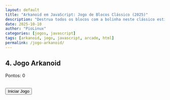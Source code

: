 ```yaml
---
layout: default
title: "Arkanoid em JavaScript: Jogo de Blocos Clássico (2025)"
description: "Destrua todos os blocos com a bolinha neste clássico estilo Arkanoid. Feito com HTML, CSS e JavaScript puro — sem frameworks. Ideal para aprender."
date: 2025-10-10
author: "PioLinux"
categories: [jogos, javascript]
tags: [arkanoid, jogo, javascript, arcade, html]
permalink: /jogo-arkanoid/
---
```


<section>

<div class="game-container">
    <h2>4. Jogo Arkanoid</h2>
    <p>Pontos: <span id="arkanoidScore">0</span></p>
    <canvas id="arkanoidCanvas" width="450" height="400"></canvas>
    <br>
    <button onclick="resetArkanoidGame()">Iniciar Jogo</button>
</div>

</section>


<script>
(function() {
    const canvas = document.getElementById('arkanoidCanvas');
    const ctx = canvas.getContext('2d');
    let ball, paddle, bricks, score, arkanoidGameLoop;

    function draw() {
        ctx.clearRect(0, 0, canvas.width, canvas.height);
        if (!ball) return;
        
        // Desenha a barra
        ctx.fillStyle = '#eee';
        ctx.fillRect(paddle.x, paddle.y, paddle.width, paddle.height);

        // Desenha a bola
        ctx.beginPath();
        ctx.arc(ball.x, ball.y, ball.radius, 0, Math.PI * 2);
        ctx.fillStyle = 'white';
        ctx.fill();

        // Desenha os tijolos
        bricks.forEach(row => {
            row.forEach(brick => {
                if (brick.visible) {
                    ctx.fillStyle = brick.color;
                    ctx.fillRect(brick.x, brick.y, brick.width, brick.height);
                }
            });
        });
    }

    function update() {
        if (!ball) return;
        ball.x += ball.velocityX;
        ball.y += ball.velocityY;

        // Colisão com as paredes
        if (ball.x + ball.radius > canvas.width || ball.x - ball.radius < 0) {
            ball.velocityX = -ball.velocityX;
        }
        if (ball.y - ball.radius < 0) {
            ball.velocityY = -ball.velocityY;
        }

        // Colisão com a barra (paddle)
        if (ball.y + ball.radius > paddle.y && ball.x > paddle.x && ball.x < paddle.x + paddle.width) {
            const collidePoint = ball.x - (paddle.x + paddle.width / 2);
            ball.velocityX = collidePoint * 0.15;
            ball.velocityY = -ball.velocityY;
        }

        // Colisão com os tijolos
        let allBricksBroken = true;
        bricks.forEach(row => {
            row.forEach(brick => {
                if (brick.visible) {
                    allBricksBroken = false;
                    if (ball.x + ball.radius > brick.x && ball.x - ball.radius < brick.x + brick.width &&
                        ball.y + ball.radius > brick.y && ball.y - ball.radius < brick.y + brick.height) {
                        
                        ball.velocityY = -ball.velocityY; // Inverte a direção vertical
                        
                        // Opcional: Aumenta a velocidade
                        // ball.velocityX *= 1.05;
                        // ball.velocityY *= 1.05;

                        brick.visible = false;
                        score += 10;
                        document.getElementById('arkanoidScore').textContent = score;
                    }
                }
            });
        });

        // Condição de vitória
        if (allBricksBroken) {
            clearInterval(arkanoidGameLoop);
            alert(`Parabéns! Você venceu! Pontos: ${score}`);
        }

        // Condição de derrota
        if (ball.y + ball.radius > canvas.height) {
            clearInterval(arkanoidGameLoop);
            alert(`Fim de Jogo! Pontos: ${score}`);
        }

        draw();
    }

    document.addEventListener('keydown', e => {
        if (!paddle) return;
        if (e.key === 'ArrowLeft' && paddle.x > 0) paddle.x -= 20;
        if (e.key === 'ArrowRight' && paddle.x < canvas.width - paddle.width) paddle.x += 20;
    });

    function resetArkanoidGame() {
        clearInterval(arkanoidGameLoop);
        ball = { x: canvas.width / 2, y: canvas.height - 30, radius: 10, velocityX: 4, velocityY: -4 };
        paddle = { x: canvas.width / 2 - 40, y: canvas.height - 20, width: 80, height: 10 };
        bricks = [];
        score = 0;
        document.getElementById('arkanoidScore').textContent = score;

        const brickRowCount = 5;
        const brickColumnCount = 8;
        const brickWidth = 40;
        const brickHeight = 15;
        const brickPadding = 10;
        const brickOffsetTop = 30;
        const brickOffsetLeft = 30;

        for (let r = 0; r < brickRowCount; r++) {
            bricks[r] = [];
            for (let c = 0; c < brickColumnCount; c++) {
                bricks[r][c] = {
                    x: c * (brickWidth + brickPadding) + brickOffsetLeft,
                    y: r * (brickHeight + brickPadding) + brickOffsetTop,
                    width: brickWidth,
                    height: brickHeight,
                    visible: true,
                    color: `hsl(${r * 360 / brickRowCount}, 70%, 50%)`
                };
            }
        }
        arkanoidGameLoop = setInterval(update, 20);
        draw();
    }

    window.resetArkanoidGame = resetArkanoidGame;
})();
</script>



